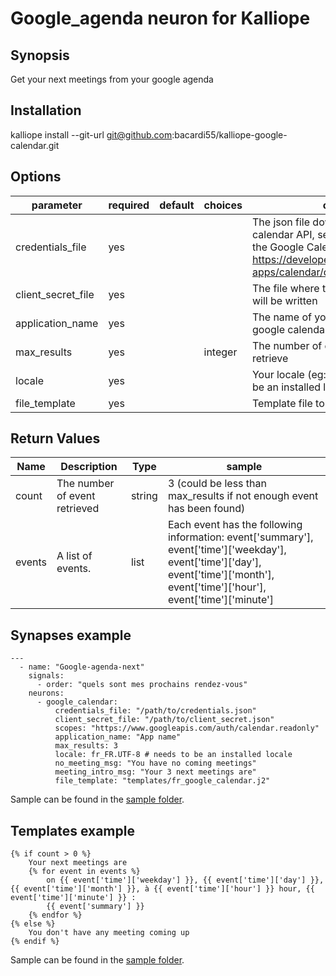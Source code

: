 # Google_agenda neuron for Kalliope

## Synopsis

Get your next meetings from your google agenda

## Installation

kalliope install --git-url git@github.com:bacardi55/kalliope-google-calendar.git

## Options

| parameter          | required | default | choices | comment                                                                                                                         |
|--------------------|----------|---------|---------|---------------------------------------------------------------------------------------------------------------------------------|
| credentials_file   | yes      |         |         | The json file downloaded on google calendar API, see the "Step 1: Turn on the Google Calendar API" of this page: https://developers.google.com/google-apps/calendar/quickstart/python                                              |
| client_secret_file | yes      |         |         | The file where the oauth credentials will be written                                                                            |
| application_name   | yes      |         |         | The name of your app as setup in google calendar api manager                                                                    |
| max_results        | yes      |         | integer | The number of event you want to retrieve                                                                                        |
| locale             | yes      |         |         | Your locale (eg: fr_FR.UTF-8). needs to be an installed locale on your system!                                                  |
| file_template      | yes      |         |         | Template file to use                                                                                                            |


## Return Values

| Name    | Description                   | Type   | sample                                                                                                                        |
|---------|-------------------------------|--------|-------------------------------------------------------------------------------------------------------------------------------|
| count   | The number of event retrieved | string | 3 (could be less than max_results if not enough event has been found)                                                         |
| events  | A list of events.             | list   | Each event has the following information: event['summary'], event['time']['weekday'], event['time']['day'], event['time']['month'], event['time']['hour'], event['time']['minute']                                  |


## Synapses example

```
---
  - name: "Google-agenda-next"
    signals:
      - order: "quels sont mes prochains rendez-vous"
    neurons:
      - google_calendar:
          credentials_file: "/path/to/credentials.json"
          client_secret_file: "/path/to/client_secret.json"
          scopes: "https://www.googleapis.com/auth/calendar.readonly"
          application_name: "App name"
          max_results: 3
          locale: fr_FR.UTF-8 # needs to be an installed locale
          no_meeting_msg: "You have no coming meetings"
          meeting_intro_msg: "Your 3 next meetings are"
          file_template: "templates/fr_google_calendar.j2"

```

Sample can be found in the [sample folder](sample).

## Templates example

```
{% if count > 0 %}
    Your next meetings are
    {% for event in events %}
        on {{ event['time']['weekday'] }}, {{ event['time']['day'] }}, {{ event['time']['month'] }}, à {{ event['time']['hour'] }} hour, {{ event['time']['minute'] }} :
        {{ event['summary'] }}
    {% endfor %}
{% else %}
    You don't have any meeting coming up
{% endif %}
```

Sample can be found in the [sample folder](sample).
